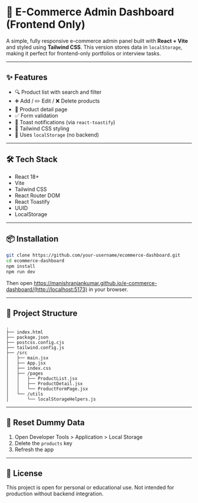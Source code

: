 # 🛒 E-Commerce Admin Dashboard (Frontend Only)

A simple, fully responsive e-commerce admin panel built with **React + Vite** and styled using **Tailwind CSS**. This version stores data in `localStorage`, making it perfect for frontend-only portfolios or interview tasks.

---

## ✨ Features

- 🔍 Product list with search and filter
- ➕ Add / ✏️ Edit / ❌ Delete products
- 📄 Product detail page
- ✅ Form validation
- 🔔 Toast notifications (via `react-toastify`)
- 🎨 Tailwind CSS styling
- 💾 Uses `localStorage` (no backend)

---

## 🛠️ Tech Stack

- React 18+
- Vite
- Tailwind CSS
- React Router DOM
- React Toastify
- UUID
- LocalStorage

---

## 📦 Installation

```bash
git clone https://github.com/your-username/ecommerce-dashboard.git
cd ecommerce-dashboard
npm install
npm run dev
```

Then open https://manishranjankumar.github.io/e-commerce-dashboard/(http://localhost:5173) in your browser.

---

## 🧪 Project Structure

```
.
├── index.html
├── package.json
├── postcss.config.cjs
├── tailwind.config.js
├── /src
│   ├── main.jsx
│   ├── App.jsx
│   ├── index.css
│   ├── /pages
│   │   ├── ProductList.jsx
│   │   ├── ProductDetail.jsx
│   │   └── ProductFormPage.jsx
│   └── /utils
│       └── localStorageHelpers.js
```

---

## 🧹 Reset Dummy Data

1. Open Developer Tools > Application > Local Storage
2. Delete the `products` key
3. Refresh the app

---

## 📃 License

This project is open for personal or educational use. Not intended for production without backend integration.
